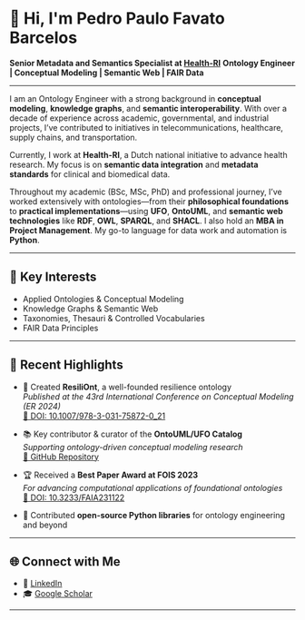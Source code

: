 # 👋 Hi, I'm Pedro Paulo Favato Barcelos

**Senior Metadata and Semantics Specialist at [Health-RI](https://www.health-ri.nl/)**
**Ontology Engineer | Conceptual Modeling | Semantic Web | FAIR Data**

---

I am an Ontology Engineer with a strong background in **conceptual modeling**, **knowledge graphs**, and **semantic interoperability**. With over a decade of experience across academic, governmental, and industrial projects, I’ve contributed to initiatives in telecommunications, healthcare, supply chains, and transportation.

Currently, I work at **Health-RI**, a Dutch national initiative to advance health research. My focus is on **semantic data integration** and **metadata standards** for clinical and biomedical data.

Throughout my academic (BSc, MSc, PhD) and professional journey, I’ve worked extensively with ontologies—from their **philosophical foundations** to **practical implementations**—using **UFO**, **OntoUML**, and **semantic web technologies** like **RDF**, **OWL**, **SPARQL**, and **SHACL**. I also hold an **MBA in Project Management**. My go-to language for data work and automation is **Python**.

---

## 🧠 Key Interests

- Applied Ontologies & Conceptual Modeling  
- Knowledge Graphs & Semantic Web  
- Taxonomies, Thesauri & Controlled Vocabularies  
- FAIR Data Principles

---

## 🚀 Recent Highlights

- 🧩 Created **ResiliOnt**, a well-founded resilience ontology  
  _Published at the 43rd International Conference on Conceptual Modeling (ER 2024)_  
  [🔗 DOI: 10.1007/978-3-031-75872-0_21](https://doi.org/10.1007/978-3-031-75872-0_21)

- 📚 Key contributor & curator of the **OntoUML/UFO Catalog**  
  _Supporting ontology-driven conceptual modeling research_  
  [🔗 GitHub Repository](https://github.com/OntoUML/ontouml-models)

- 🏆 Received a **Best Paper Award at FOIS 2023**  
  _For advancing computational applications of foundational ontologies_  
  [🔗 DOI: 10.3233/FAIA231122](https://doi.org/10.3233/FAIA231122)

- 🐍 Contributed **open-source Python libraries** for ontology engineering and beyond

---

## 🌐 Connect with Me

- 🔗 [LinkedIn](https://scholar.google.com/citations?user=1kF9FGwAAAAJ)
- 🎓 [Google Scholar](https://scholar.google.com/citations?user=1kF9FGwAAAAJ)

---
